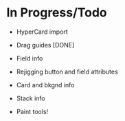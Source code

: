 In Progress/Todo
================

* HyperCard import
* Drag guides [DONE]
* Field info
* Rejigging button and field attributes
* Card and bkgnd info
* Stack info

* Paint tools!